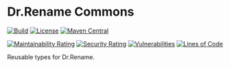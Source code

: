 # Dr.Rename Commons

[![Build](https://github.com/tools1000/drrename-commons/actions/workflows/build.yml/badge.svg)](https://github.com/tools1000/drrename-commons/actions/workflows/build.yml) [![License](https://img.shields.io/github/license/tools1000/drrename-commons.svg)](https://github.com/tools1000/drrename-commons/blob/master/LICENSE) [![Maven Central](https://maven-badges.herokuapp.com/maven-central/io.github.tools1000/drrename-commons/badge.svg)](https://maven-badges.herokuapp.com/maven-central/io.github.tools1000/drrename-commons)

[![Maintainability Rating](https://sonarcloud.io/api/project_badges/measure?project=Tools1000_drrename-commons&metric=sqale_rating)](https://sonarcloud.io/summary/new_code?id=Tools1000_drrename-commons)
[![Security Rating](https://sonarcloud.io/api/project_badges/measure?project=Tools1000_drrename-commons&metric=security_rating)](https://sonarcloud.io/summary/new_code?id=Tools1000_drrename-commons)
[![Vulnerabilities](https://sonarcloud.io/api/project_badges/measure?project=Tools1000_drrename-commons&metric=vulnerabilities)](https://sonarcloud.io/summary/new_code?id=Tools1000_drrename-commons)
[![Lines of Code](https://sonarcloud.io/api/project_badges/measure?project=Tools1000_drrename-commons&metric=ncloc)](https://sonarcloud.io/summary/new_code?id=Tools1000_drrename-commons)

Reusable types for Dr.Rename.
